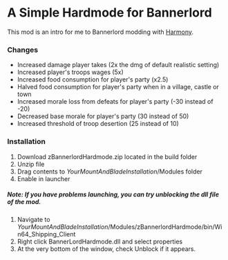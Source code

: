 # A Simple Hardmode for Bannerlord

This mod is an intro for me to Bannerlord modding with [Harmony](https://github.com/pardeike/Harmony).

### Changes
* Increased damage player takes (2x the dmg of default realistic setting)
* Increased player's troops wages  (5x)
* Increased food consumption for player's party (x2.5)
* Halved food consumption for player's party when in a village, castle or town
* Increased morale loss from defeats for player's party (-30 instead of -20)
* Decreased base morale for player's party (30 instead of 50)
* Increased threshold of troop desertion (25 instead of 10)

### Installation
1. Download zBannerlordHardmode.zip located in the build folder
2. Unzip file
3. Drag contents to *YourMountAndBladeInstallation*/Modules folder
4. Enable in launcher

##### Note: If you have problems launching, you can try unblocking the dll file of the mod.
1. Navigate to *YourMountAndBladeInstallation*/Modules/zBannerlordHardmode/bin/Win64_Shipping_Client
2. Right click BannerLordHardmode.dll and select properties
3. At the very bottom of the window, check Unblock if it appears.
